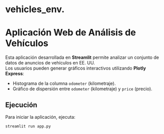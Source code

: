 # vehicles_env.
# Aplicación Web de Análisis de Vehículos

Esta aplicación desarrollada en **Streamlit** permite analizar un conjunto de datos de anuncios de vehículos en EE. UU.  
Los usuarios pueden generar gráficos interactivos utilizando **Plotly Express**:

- Histograma de la columna `odometer` (kilometraje).
- Gráfico de dispersión entre `odometer` (kilometraje) y `price` (precio).

## Ejecución
Para iniciar la aplicación, ejecuta:

```bash
streamlit run app.py
